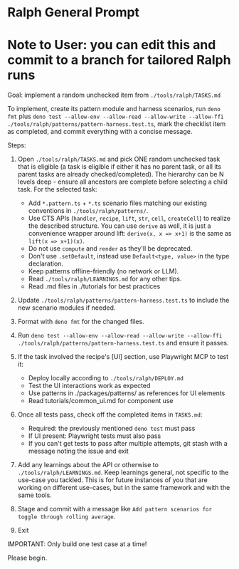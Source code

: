 # Ralph General Prompt

# Note to User: you can edit this and commit to a branch for tailored Ralph runs

Goal: implement a random unchecked item from `./tools/ralph/TASKS.md`

To implement, create its pattern module and harness scenarios, run `deno fmt`
plus
`deno test --allow-env --allow-read --allow-write --allow-ffi ./tools/ralph/patterns/pattern-harness.test.ts`,
mark the checklist item as completed, and commit everything with a concise
message.

Steps:

1. Open `./tools/ralph/TASKS.md` and pick ONE random unchecked task that is
   eligible (a task is eligible if either it has no parent task, or all its
   parent tasks are already checked/completed). The hierarchy can be N levels
   deep - ensure all ancestors are complete before selecting a child task. For
   the selected task:
   - Add `*.pattern.ts` + `*.ts` scenario files matching our existing
     conventions in `./tools/ralph/patterns/`.
   - Use CTS APIs (`handler`, `recipe`, `lift`, `str`, `cell`, `createCell`) to
     realize the described structure. You can use `derive` as well, it is just a
     convenience wrapper around lift: `derive(x, x => x+1)` is the same as
     `lift(x => x+1)(x)`.
   - Do not use `compute` and `render` as they'll be deprecated.
   - Don't use `.setDefault`, instead use `Default<type, value>` in the type
     declaration.
   - Keep patterns offline-friendly (no network or LLM).
   - Read `./tools/ralph/LEARNINGS.md` for any other tips.
   - Read .md files in ./tutorials for best practices
2. Update `./tools/ralph/patterns/pattern-harness.test.ts` to include the new
   scenario modules if needed.

3. Format with `deno fmt` for the changed files.

4. Run
   `deno test --allow-env --allow-read --allow-write --allow-ffi ./tools/ralph/patterns/pattern-harness.test.ts`
   and ensure it passes.

5. If the task involved the recipe's [UI] section, use Playwright MCP to test
   it:
   - Deploy locally according to `./tools/ralph/DEPLOY.md`
   - Test the UI interactions work as expected
   - Use patterns in ./packages/patterns/ as references for UI elements
   - Read tutorials/common_ui.md for component use
6. Once all tests pass, check off the completed items in `TASKS.md`:
   - Required: the previously mentioned `deno test` must pass
   - If UI present: Playwright tests must also pass
   - If you can't get tests to pass after multiple attempts, git stash with a
     message noting the issue and exit

7. Add any learnings about the API or otherwise to `./tools/ralph/LEARNINGS.md`.
   Keep learnings general, not specific to the use-case you tackled. This is for
   future instances of you that are working on different use-cases, but in the
   same framework and with the same tools.

8. Stage and commit with a message like
   `Add pattern scenarios for toggle through rolling average`.

9. Exit

IMPORTANT: Only build one test case at a time!

Please begin.
